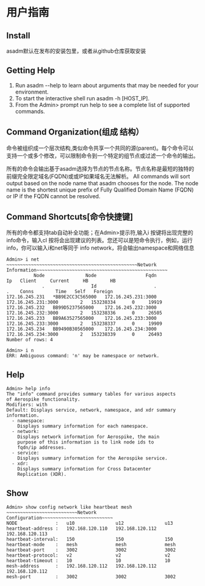 # 用户指南

## Install
asadm默认在发布的安装包里，或者从github仓库获取安装

## Getting Help

1. Run asadm --help to learn about arguments that may be needed for your environment.
2. To start the interactive shell run asadm -h [HOST_IP].
3. From the Admin> prompt run help to see a complete list of supported commands.

## Command Organization(组成 结构）

命令被组织成一个层次结构,类似命令共享一个共同的源(parent)。每个命令可以支持一个或多个修改，可以限制命令到一个特定的组节点或过滤一个命令的输出。

所有的命令会输出基于asadm选择为节点的节点名称。节点名称是最短的独特的前缀完全限定域名(FQDN)或或IP如果域名无法解析。
All commands will sort output based on the node name that asadm chooses for the node. The node name is the shortest unique prefix of Fully Qualified Domain Name (FQDN) or IP if the FQDN cannot be resolved.

## Command Shortcuts[命令快捷键]


所有的命令都支持tab自动补全功能；在Admin>提示符,输入i 按<tab>键将出现完整的info命令，输入cl 按<tab>将会出现建议的列表。您还可以是短命令执行，例如，运行info，你可以输入i和net等同于 info network，将会输出namespace和网络信息

```
Admin> i net
~~~~~~~~~~~~~~~~~~~~~~~~~~~~~~~~~~~~~~~~~~~~~~~~Network Information~~~~~~~~~~~~~~~~~~~~~~~~~~~~~~~~~~~~~~~~~~~~~~~~
          Node               Node                  Fqdn                    Ip   Client     Current     HB        HB   
             .                 Id                     .                     .    Conns        Time   Self   Foreign   
172.16.245.231   *BB9E2CC3C565000   172.16.245.231:3000   172.16.245.231:3000        2   153238334      0     19919   
172.16.245.232   BB99D5237565000    172.16.245.232:3000   172.16.245.232:3000        2   153238336      0     26505   
172.16.245.233   BB9A63527565000    172.16.245.233:3000   172.16.245.233:3000        2   153238337      0     19909   
172.16.245.234   BB9490B30565000    172.16.245.234:3000   172.16.245.234:3000        2   153238339      0     26493   
Number of rows: 4

Admin> i n
ERR: Ambiguous command: 'n' may be namespace or network.
```

## Help

```
Admin> help info
The "info" command provides summary tables for various aspects
of Aerospike functionality.
Modifiers: with
Default: Displays service, network, namespace, and xdr summary
information.
  - namespace:
    Displays summary information for each namespace.
  - network:
    Displays network information for Aerospike, the main
    purpose of this information is to link node ids to
    fqdn/ip addresses.
  - service:
    Displays summary information for the Aerospike service.
  - xdr:
    Displays summary information for Cross Datacenter
    Replication (XDR).
```


## Show

```
Admin> show config network like heartbeat mesh
~~~~~~~~~~~~~~~~~~~~~~~~~~Network Configuration~~~~~~~~~~~~~~~~~~~~~~~~~~
NODE              :   u10               u12               u13
heartbeat-address :   192.168.120.110   192.168.120.112   192.168.120.113
heartbeat-interval:   150               150               150
heartbeat-mode    :   mesh              mesh              mesh
heartbeat-port    :   3002              3002              3002
heartbeat-protocol:   v2                v2                v2
heartbeat-timeout :   10                10                10
mesh-address      :   192.168.120.112   192.168.120.112   192.168.120.112
mesh-port         :   3002              3002              3002
```